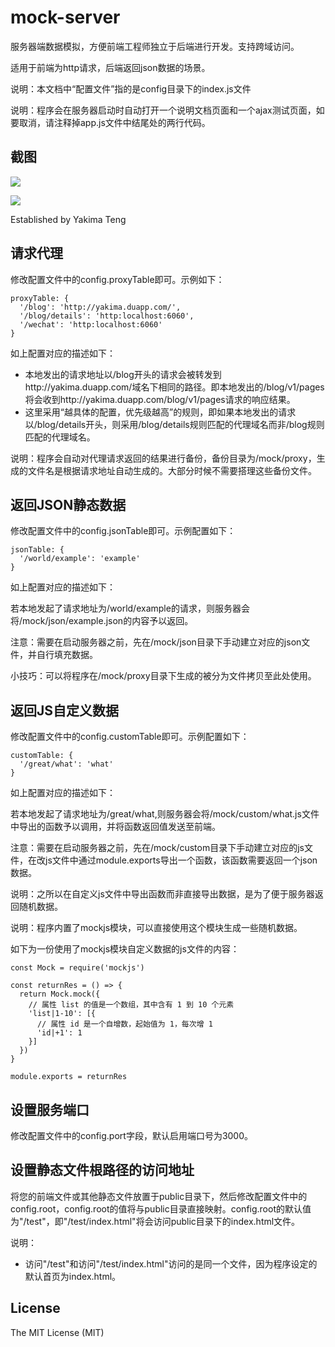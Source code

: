 # mock-server

服务器端数据模拟，方便前端工程师独立于后端进行开发。支持跨域访问。

适用于前端为http请求，后端返回json数据的场景。

说明：本文档中“配置文件”指的是config目录下的index.js文件

说明：程序会在服务器启动时自动打开一个说明文档页面和一个ajax测试页面，如要取消，请注释掉app.js文件中结尾处的两行代码。

## 截图

![](https://raw.githubusercontent.com/Yakima-Teng/mock-server/master/screenshots/ajax-demo.png)

![](https://raw.githubusercontent.com/Yakima-Teng/mock-server/master/screenshots/console.png)

Established by Yakima Teng

## 请求代理

修改配置文件中的config.proxyTable即可。示例如下：

```
proxyTable: {
  '/blog': 'http://yakima.duapp.com/',
  '/blog/details': 'http:localhost:6060',
  '/wechat': 'http:localhost:6060'
}
```

如上配置对应的描述如下：

- 本地发出的请求地址以/blog开头的请求会被转发到http://yakima.duapp.com/域名下相同的路径。即本地发出的/blog/v1/pages将会收到http://yakima.duapp.com/blog/v1/pages请求的响应结果。
- 这里采用“越具体的配置，优先级越高”的规则，即如果本地发出的请求以/blog/details开头，则采用/blog/details规则匹配的代理域名而非/blog规则匹配的代理域名。

说明：程序会自动对代理请求返回的结果进行备份，备份目录为/mock/proxy，生成的文件名是根据请求地址自动生成的。大部分时候不需要搭理这些备份文件。

## 返回JSON静态数据

修改配置文件中的config.jsonTable即可。示例配置如下：

```
jsonTable: {
  '/world/example': 'example'
}
```

如上配置对应的描述如下：

若本地发起了请求地址为/world/example的请求，则服务器会将/mock/json/example.json的内容予以返回。

注意：需要在启动服务器之前，先在/mock/json目录下手动建立对应的json文件，并自行填充数据。

小技巧：可以将程序在/mock/proxy目录下生成的被分为文件拷贝至此处使用。

## 返回JS自定义数据

修改配置文件中的config.customTable即可。示例配置如下：

```
customTable: {
  '/great/what': 'what'
}
```

如上配置对应的描述如下：

若本地发起了请求地址为/great/what,则服务器会将/mock/custom/what.js文件中导出的函数予以调用，并将函数返回值发送至前端。

注意：需要在启动服务器之前，先在/mock/custom目录下手动建立对应的js文件，在改js文件中通过module.exports导出一个函数，该函数需要返回一个json数据。

说明：之所以在自定义js文件中导出函数而非直接导出数据，是为了便于服务器返回随机数据。

说明：程序内置了mockjs模块，可以直接使用这个模块生成一些随机数据。

如下为一份使用了mockjs模块自定义数据的js文件的内容：

```
const Mock = require('mockjs')

const returnRes = () => {
  return Mock.mock({
    // 属性 list 的值是一个数组，其中含有 1 到 10 个元素
    'list|1-10': [{
      // 属性 id 是一个自增数，起始值为 1，每次增 1
      'id|+1': 1
    }]
  })
}

module.exports = returnRes
```

## 设置服务端口

修改配置文件中的config.port字段，默认启用端口号为3000。

## 设置静态文件根路径的访问地址

将您的前端文件或其他静态文件放置于public目录下，然后修改配置文件中的config.root，config.root的值将与public目录直接映射。config.root的默认值为"/test"，即"/test/index.html"将会访问public目录下的index.html文件。

说明：

- 访问"/test"和访问"/test/index.html"访问的是同一个文件，因为程序设定的默认首页为index.html。

## License

The MIT License (MIT)

